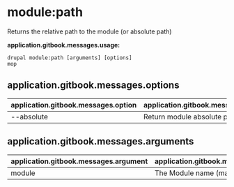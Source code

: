 # module:path
Returns the relative path to the module (or absolute path)

**application.gitbook.messages.usage:**
```
drupal module:path [arguments] [options]
mop
```

## application.gitbook.messages.options
application.gitbook.messages.option | application.gitbook.messages.details
-------|-------------
--absolute | Return module absolute path

## application.gitbook.messages.arguments
application.gitbook.messages.argument | application.gitbook.messages.details
---------|-------------
module | The Module name (machine name)
